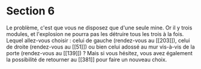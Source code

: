 # Section 6

Le problème, c'est que vous ne disposez que d'une seule mine. Or il y trois modules, et l'explosion ne pourra pas les détruire tous les trois à la fois. Lequel allez-vous choisir : celui de gauche (rendez-vous au [[203]]), celui de droite (rendez-vous au [[51]]) ou bien celui adossé au mur vis-à-vis de la porte (rendez-vous au [[139]]) ? Mais si vous hésitez, vous avez également la possibilité de retourner au [[381]] pour faire un nouveau choix.